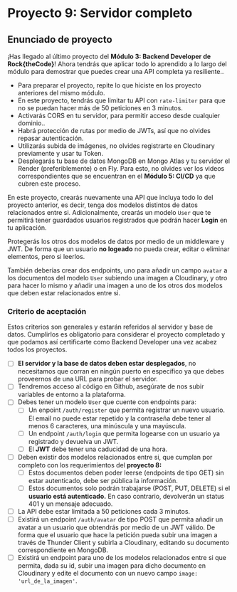 # Proyecto 9: Servidor completo

## Enunciado de proyecto

¡Has llegado al último proyecto del **Módulo 3: Backend Developer de Rock{theCode}**! Ahora tendrás que aplicar todo lo aprendido a lo largo del módulo para demostrar que puedes crear una API completa ya resiliente..

- Para preparar el proyecto, repite lo que hiciste en los proyecto anteriores del mismo módulo.
- En este proyecto, tendrás que limitar tu API con `rate-limiter` para que no se puedan hacer más de 50 peticiones en 3 minutos.
- Activarás CORS en tu servidor, para permitir acceso desde cualquier dominio..
- Habrá protección de rutas por medio de JWTs, así que no olvides repasar autenticación.
- Utilizarás subida de imágenes, no olvides registrarte en Cloudinary previamente y usar tu Token.
- Desplegarás tu base de datos MongoDB en Mongo Atlas y tu servidor el Render (preferiblemente) o en Fly. Para esto, no olvides ver los videos correspondientes que se encuentran en el **Módulo 5: CI/CD** ya que cubren este proceso.

En este proyecto, crearás nuevamente una API que incluya todo lo del proyecto anterior, es decir, tenga dos modelos distintos de datos relacionados entre si. Adicionalmente, crearás un modelo `User` que te permitirá tener guardados usuarios registrados que podrán hacer **Login** en tu aplicación.

Protegerás los otros dos modelos de datos por medio de un middleware y JWT. De forma que un usuario **no logeado** no pueda crear, editar o eliminar elementos, pero si leerlos.

También deberías crear dos endpoints, uno para añadir un campo `avatar` a los documentos del modelo `User` subiendo una imagen a Cloudinary, y otro para hacer lo mismo y añadir una imagen a uno de los otros dos modelos que deben estar relacionados entre si.

### Criterio de aceptación

Estos criterios son generales y estarán referidos al servidor y base de datos. Cumplirlos es obligatorio para considerar el proyecto completado y que podamos así certificarte como Backend Developer una vez acabez todos los proyectos.

- [ ]  **El servidor y la base de datos deben estar desplegados**, no necesitamos que corran en ningún puerto en específico ya que debes proveernos de una URL para probar el servidor.
- [ ]  Tendremos acceso al código en Github, asegúrate de nos subir variables de entorno a la plataforma.
- [ ]  Debes tener un modelo `User` que cuente con endpoints para:
    - [ ]  Un enpoint `/auth/register` que permita registrar un nuevo usuario. El email no puede estar repetido y la contraseña debe tener al menos 6 caracteres, una minúscula y una mayúscula.
    - [ ]  Un endpoint `/auth/login` que permita logearse con un usuario ya registrado y devuelva un JWT.
    - [ ]  El **JWT** debe tener una caducidad de una hora.
- [ ]  Deben existir dos modelos relacionados entre si, que cumplan por completo con los requerimientos del **proyecto 8:**
    - [ ]  Estos documentos deben poder leerse (endpoints de tipo GET) sin estar autenticado, debe ser pública la información.
    - [ ]  Estos documentos solo podrán trabajarse (POST, PUT, DELETE) si el **usuario está autenticado.** En caso contrario, devolverán un status 401 y un mensaje adecuado.
- [ ]  La API debe estar limitada a 50 peticiones cada 3 minutos.
- [ ]  Existirá un endpoint `/auth/avatar` de tipo POST que permita añadir un avatar a un usuario que obtendrás por medio de un JWT válido. De forma que el usuario que hace la petición pueda subir una imagen a través de Thunder Client y subirla a Cloudinary, editando su documento correspondiente en MongoDB.
- [ ]  Existirá un endpoint para uno de los modelos relacionados entre si que permita, dada su id, subir una imagen para dicho documento en Cloudinary y edite el documento con un nuevo campo `image: 'url_de_la_imagen'`.